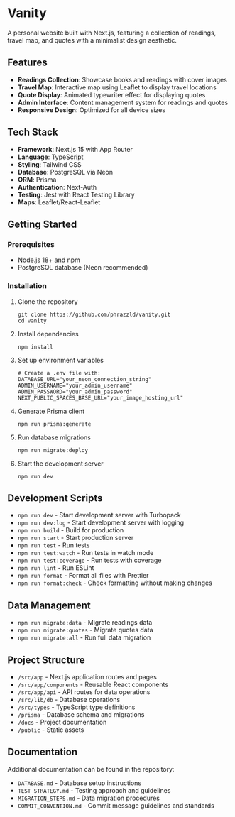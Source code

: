 # Vanity

A personal website built with Next.js, featuring a collection of readings, travel map, and quotes with a minimalist design aesthetic.

## Features

- **Readings Collection**: Showcase books and readings with cover images
- **Travel Map**: Interactive map using Leaflet to display travel locations
- **Quote Display**: Animated typewriter effect for displaying quotes
- **Admin Interface**: Content management system for readings and quotes
- **Responsive Design**: Optimized for all device sizes

## Tech Stack

- **Framework**: Next.js 15 with App Router
- **Language**: TypeScript
- **Styling**: Tailwind CSS
- **Database**: PostgreSQL via Neon
- **ORM**: Prisma
- **Authentication**: Next-Auth
- **Testing**: Jest with React Testing Library
- **Maps**: Leaflet/React-Leaflet

## Getting Started

### Prerequisites

- Node.js 18+ and npm
- PostgreSQL database (Neon recommended)

### Installation

1. Clone the repository

   ```
   git clone https://github.com/phrazzld/vanity.git
   cd vanity
   ```

2. Install dependencies

   ```
   npm install
   ```

3. Set up environment variables

   ```
   # Create a .env file with:
   DATABASE_URL="your_neon_connection_string"
   ADMIN_USERNAME="your_admin_username"
   ADMIN_PASSWORD="your_admin_password"
   NEXT_PUBLIC_SPACES_BASE_URL="your_image_hosting_url"
   ```

4. Generate Prisma client

   ```
   npm run prisma:generate
   ```

5. Run database migrations

   ```
   npm run migrate:deploy
   ```

6. Start the development server
   ```
   npm run dev
   ```

## Development Scripts

- `npm run dev` - Start development server with Turbopack
- `npm run dev:log` - Start development server with logging
- `npm run build` - Build for production
- `npm run start` - Start production server
- `npm run test` - Run tests
- `npm run test:watch` - Run tests in watch mode
- `npm run test:coverage` - Run tests with coverage
- `npm run lint` - Run ESLint
- `npm run format` - Format all files with Prettier
- `npm run format:check` - Check formatting without making changes

## Data Management

- `npm run migrate:data` - Migrate readings data
- `npm run migrate:quotes` - Migrate quotes data
- `npm run migrate:all` - Run full data migration

## Project Structure

- `/src/app` - Next.js application routes and pages
- `/src/app/components` - Reusable React components
- `/src/app/api` - API routes for data operations
- `/src/lib/db` - Database operations
- `/src/types` - TypeScript type definitions
- `/prisma` - Database schema and migrations
- `/docs` - Project documentation
- `/public` - Static assets

## Documentation

Additional documentation can be found in the repository:

- `DATABASE.md` - Database setup instructions
- `TEST_STRATEGY.md` - Testing approach and guidelines
- `MIGRATION_STEPS.md` - Data migration procedures
- `COMMIT_CONVENTION.md` - Commit message guidelines and standards
